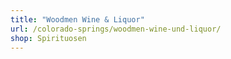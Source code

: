 ```yaml
---
title: "Woodmen Wine & Liquor"
url: /colorado-springs/woodmen-wine-und-liquor/
shop: Spirituosen
---
```

